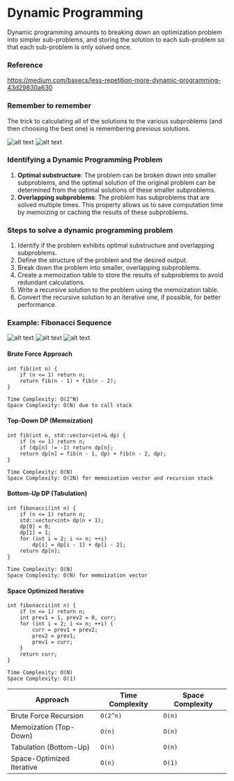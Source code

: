 # Dynamic Programming

Dynamic programming amounts to breaking down an optimization problem into simpler sub-problems, and storing the solution to each sub-problem so that each sub-problem is only solved once.

### Reference

https://medium.com/basecs/less-repetition-more-dynamic-programming-43d29830a630

### Remember to remember

The trick to calculating all of the solutions to the various subproblems (and then choosing the best one) is remembering previous solutions.

![alt text](image.png)
![alt text](image-1.png)

### Identifying a Dynamic Programming Problem

1. **Optimal substructure**: The problem can be broken down into smaller subproblems, and the optimal solution of the original problem can be determined from the optimal solutions of these smaller subproblems.
2. **Overlapping subproblems**: The problem has subproblems that are solved multiple times. This property allows us to save computation time by memoizing or caching the results of these subproblems.

### Steps to solve a dynamic programming problem

1. Identify if the problem exhibits optimal substructure and overlapping subproblems.
2. Define the structure of the problem and the desired output.
3. Break down the problem into smaller, overlapping subproblems.
4. Create a memoization table to store the results of subproblems to avoid redundant calculations.
5. Write a recursive solution to the problem using the memoization table.
6. Convert the recursive solution to an iterative one, if possible, for better performance.

### Example: Fibonacci Sequence

![alt text](image-2.png)
![alt text](image-3.png)
![alt text](image-4.png)

#### Brute Force Approach

```
int fib(int n) {
    if (n <= 1) return n;
    return fib(n - 1) + fib(n - 2);
}

Time Complexity: O(2^N)
Space Complexity: O(N) due to call stack
```

#### Top-Down DP (Memoization)

```
int fib(int n, std::vector<int>& dp) {
    if (n <= 1) return n;
    if (dp[n] != -1) return dp[n];
    return dp[n] = fib(n - 1, dp) + fib(n - 2, dp);
}

Time Complexity: O(N)
Space Complexity: O(2N) for memoization vector and recursion stack
```

#### Bottom-Up DP (Tabulation)
```
int fibonacci(int n) {
    if (n <= 1) return n;
    std::vector<int> dp(n + 1);
    dp[0] = 0;
    dp[1] = 1;
    for (int i = 2; i <= n; ++i)
        dp[i] = dp[i - 1] + dp[i - 2];
    return dp[n];
}

Time Complexity: O(N)
Space Complexity: O(N) for memoization vector
```

#### Space Optimized Iterative

```
int fibonacci(int n) {
    if (n <= 1) return n;
    int prev1 = 1, prev2 = 0, curr;
    for (int i = 2; i <= n; ++i) {
        curr = prev1 + prev2;
        prev2 = prev1;
        prev1 = curr;
    }
    return curr;
}

Time Complexity: O(N)
Space Complexity: O(1)
```

| Approach                  | Time Complexity | Space Complexity |
| ------------------------- | --------------- | ---------------- |
| Brute Force Recursion     | `O(2^n)`        | `O(n)`           |
| Memoization (Top-Down)    | `O(n)`          | `O(n)`           |
| Tabulation (Bottom-Up)    | `O(n)`          | `O(n)`           |
| Space-Optimized Iterative | `O(n)`          | `O(1)`           |
